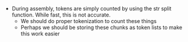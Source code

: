 - During assembly, tokens are simply counted by using the str split function. While fast, this is not accurate.
  - We should do proper tokenization to count these things
  - Perhaps we should be storing these chunks as token lists to make this work easier
